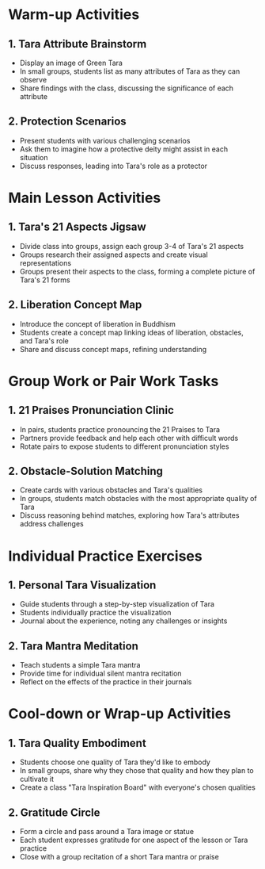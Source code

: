 # Warm-up Activities

## 1. Tara Attribute Brainstorm
- Display an image of Green Tara
- In small groups, students list as many attributes of Tara as they can observe
- Share findings with the class, discussing the significance of each attribute

## 2. Protection Scenarios
- Present students with various challenging scenarios
- Ask them to imagine how a protective deity might assist in each situation
- Discuss responses, leading into Tara's role as a protector

# Main Lesson Activities

## 1. Tara's 21 Aspects Jigsaw
- Divide class into groups, assign each group 3-4 of Tara's 21 aspects
- Groups research their assigned aspects and create visual representations
- Groups present their aspects to the class, forming a complete picture of Tara's 21 forms

## 2. Liberation Concept Map
- Introduce the concept of liberation in Buddhism
- Students create a concept map linking ideas of liberation, obstacles, and Tara's role
- Share and discuss concept maps, refining understanding

# Group Work or Pair Work Tasks

## 1. 21 Praises Pronunciation Clinic
- In pairs, students practice pronouncing the 21 Praises to Tara
- Partners provide feedback and help each other with difficult words
- Rotate pairs to expose students to different pronunciation styles

## 2. Obstacle-Solution Matching
- Create cards with various obstacles and Tara's qualities
- In groups, students match obstacles with the most appropriate quality of Tara
- Discuss reasoning behind matches, exploring how Tara's attributes address challenges

# Individual Practice Exercises

## 1. Personal Tara Visualization
- Guide students through a step-by-step visualization of Tara
- Students individually practice the visualization
- Journal about the experience, noting any challenges or insights

## 2. Tara Mantra Meditation
- Teach students a simple Tara mantra
- Provide time for individual silent mantra recitation
- Reflect on the effects of the practice in their journals

# Cool-down or Wrap-up Activities

## 1. Tara Quality Embodiment
- Students choose one quality of Tara they'd like to embody
- In small groups, share why they chose that quality and how they plan to cultivate it
- Create a class "Tara Inspiration Board" with everyone's chosen qualities

## 2. Gratitude Circle
- Form a circle and pass around a Tara image or statue
- Each student expresses gratitude for one aspect of the lesson or Tara practice
- Close with a group recitation of a short Tara mantra or praise